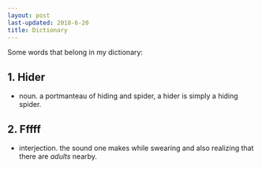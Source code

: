 ```yaml
---
layout: post
last-updated: 2018-6-20
title: Dictionary
---
```

Some words that belong in my dictionary:

## 1. Hider

- noun. a portmanteau of hiding and spider, a hider is simply a hiding spider.

## 2. Fffff

- interjection. the sound one makes while swearing and also realizing that there are _adults_ nearby.